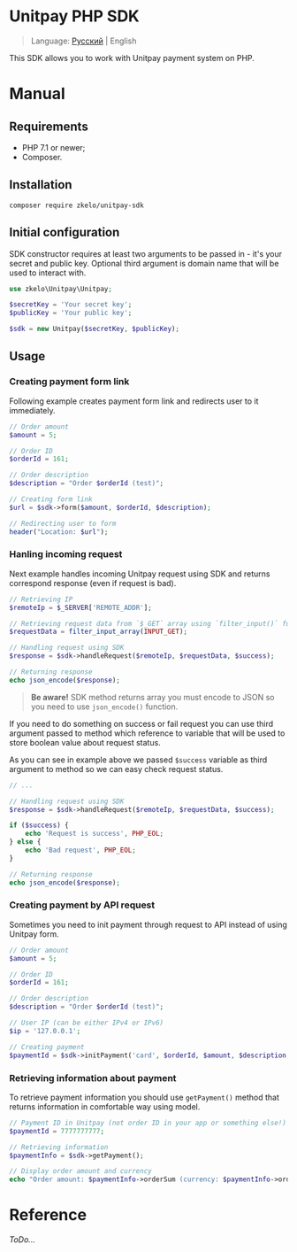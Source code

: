 # Unitpay PHP SDK

> Language: [Русский](README_ru.md) | English

This SDK allows you to work with Unitpay payment system on PHP.

# Manual

## Requirements

- PHP 7.1 or newer;
- Composer.

## Installation

```
composer require zkelo/unitpay-sdk
```

## Initial configuration

SDK constructor requires at least two arguments to be passed in - it's your secret and public key. Optional third argument is domain name that will be used to interact with.

```php
use zkelo\Unitpay\Unitpay;

$secretKey = 'Your secret key';
$publicKey = 'Your public key';

$sdk = new Unitpay($secretKey, $publicKey);

```

## Usage

### Creating payment form link

Following example creates payment form link and redirects user to it immediately.

```php
// Order amount
$amount = 5;

// Order ID
$orderId = 161;

// Order description
$description = "Order $orderId (test)";

// Creating form link
$url = $sdk->form($amount, $orderId, $description);

// Redirecting user to form
header("Location: $url");
```

### Hanling incoming request

Next example handles incoming Unitpay request using SDK and returns correspond response (even if request is bad).

```php
// Retrieving IP
$remoteIp = $_SERVER['REMOTE_ADDR'];

// Retrieving request data from `$_GET` array using `filter_input()` function
$requestData = filter_input_array(INPUT_GET);

// Handling request using SDK
$response = $sdk->handleRequest($remoteIp, $requestData, $success);

// Returning response
echo json_encode($response);
```

> **Be aware!** SDK method returns array you must encode to JSON so you need to use `json_encode()` function.

If you need to do something on success or fail request you can use third argument passed to method which reference to variable that will be used to store boolean value about request status.

As you can see in example above we passed `$success` variable as third argument to method so we can easy check request status.

```php
// ...

// Handling request using SDK
$response = $sdk->handleRequest($remoteIp, $requestData, $success);

if ($success) {
    echo 'Request is success', PHP_EOL;
} else {
    echo 'Bad request', PHP_EOL;
}

// Returning response
echo json_encode($response);
```

### Creating payment by API request

Sometimes you need to init payment through request to API instead of using Unitpay form.

```php
// Order amount
$amount = 5;

// Order ID
$orderId = 161;

// Order description
$description = "Order $orderId (test)";

// User IP (can be either IPv4 or IPv6)
$ip = '127.0.0.1';

// Creating payment
$paymentId = $sdk->initPayment('card', $orderId, $amount, $description, $ip);
```

### Retrieving information about payment

To retrieve payment information you should use `getPayment()` method that returns information in comfortable way using model.

```php
// Payment ID in Unitpay (not order ID in your app or something else!)
$paymentId = 7777777777;

// Retrieving information
$paymentInfo = $sdk->getPayment();

// Display order amount and currency
echo "Order amount: $paymentInfo->orderSum (currency: $paymentInfo->orderCurrency)", PHP_EOL;
```

# Reference

*ToDo...*
